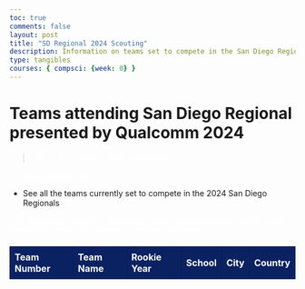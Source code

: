 ```yaml
---
toc: true
comments: false
layout: post
title: "SD Regional 2024 Scouting"
description: Information on teams set to compete in the San Diego Regional presented by Qualcomm 2024
type: tangibles
courses: { compsci: {week: 0} }
---
```


# Teams attending San Diego Regional presented by Qualcomm 2024
> Get all the teams for this competition

On this page you can:
- See all the teams currently set to compete in the 2024 San Diego Regionals

The suggested method is to have this open at the same time as the Team Awards tool, so as to maximize scouting optimization.

<html lang="en">
<head>
    <style>
        p, table, thead, tr, th, td, tbody {
            color: white;
        }
        table {
            border-collapse: collapse;
            width: 100%;
            margin-top: 20px;
        }
        thead {
            background-color: #0b2262;
            color: white;
        }
        th, td {
            border: 1px solid #091b4f;
            padding: 8px;
            text-align: left;
        }
        tr:nth-child(even) {
            background-color: #091b4f;
        }
    </style>
</head>
<body>
    <table id="data-table">
        <thead>
            <tr>
                <th>Team Number</th>
                <th>Team Name</th>
                <th>Rookie Year</th>
                <th>School</th>
                <th>City</th>
                <th>Country</th>
            </tr>
        </thead>
        <tbody>
            <!-- Data will be displayed here -->
        </tbody>
    </table>
    <script>
        document.addEventListener("DOMContentLoaded", function () {
        const apiKey = "IJGdHobToWBkfqCzNHRKGWKyy66mMiOl7A7IOs1WjcgfS4d6sIryBqQWsALTPTVv";
        const apiUrl = "https://www.thebluealliance.com/api/v3";
        // Specify the event key for the San Diego Regional presented by Qualcomm 2024
        const eventKey = "2024casd";
        // Define the endpoint and parameters
        const endpoint = `/event/${eventKey}/teams`;
        const requestUrl = `${apiUrl}${endpoint}`;
        fetch(requestUrl, {
            headers: {
                "X-TBA-Auth-Key": apiKey,
            }
        })
        .then(response => response.json())
            .then(data => {
                console.log(data);
                const dataTable = document.getElementById("data-table");
                // Iterate through the team data and create table rows
                data.forEach(team => {
                    const row = dataTable.insertRow();         
                    // Create cells for each piece of data
                    const teamNumberCell = row.insertCell(0);
                    const teamNameCell = row.insertCell(1);
                    const teamRookieYearCell = row.insertCell(2);
                    const teamSchoolCell = row.insertCell(3);
                    const teamCityCell = row.insertCell(4);
                    const teamCountryCell = row.insertCell(5);
                    // Populate the cells with team data
                    teamNumberCell.textContent = team.team_number;
                    teamNameCell.textContent = team.nickname;
                    teamRookieYearCell.textContent = team.rookie_year;
                    teamSchoolCell.textContent = team.school_name;
                    teamCityCell.textContent = team.city;
                    teamCountryCell.textContent = team.country;
                });
            })
            .catch(error => {
                console.error("Error fetching data:", error);
            });
        });
    </script>
</body>
</html>